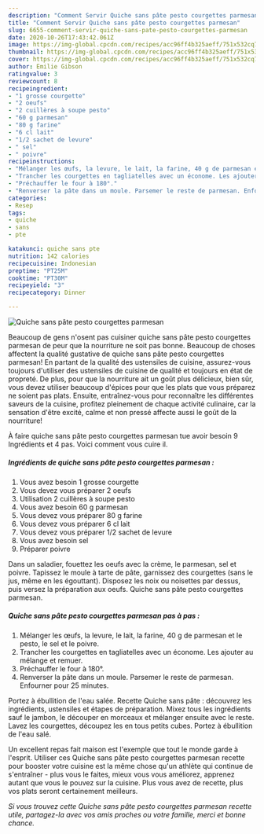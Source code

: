 ```yaml
---
description: "Comment Servir Quiche sans pâte pesto courgettes parmesan"
title: "Comment Servir Quiche sans pâte pesto courgettes parmesan"
slug: 6655-comment-servir-quiche-sans-pate-pesto-courgettes-parmesan
date: 2020-10-26T17:43:42.061Z
image: https://img-global.cpcdn.com/recipes/acc96ff4b325aeff/751x532cq70/quiche-sans-pate-pesto-courgettes-parmesan-photo-principale-de-la-recette.jpg
thumbnail: https://img-global.cpcdn.com/recipes/acc96ff4b325aeff/751x532cq70/quiche-sans-pate-pesto-courgettes-parmesan-photo-principale-de-la-recette.jpg
cover: https://img-global.cpcdn.com/recipes/acc96ff4b325aeff/751x532cq70/quiche-sans-pate-pesto-courgettes-parmesan-photo-principale-de-la-recette.jpg
author: Emilie Gibson
ratingvalue: 3
reviewcount: 8
recipeingredient:
- "1 grosse courgette"
- "2 oeufs"
- "2 cuillères à soupe pesto"
- "60 g parmesan"
- "80 g farine"
- "6 cl lait"
- "1/2 sachet de levure"
- " sel"
- " poivre"
recipeinstructions:
- "Mélanger les œufs, la levure, le lait, la farine, 40 g de parmesan et le pesto, le sel et le poivre."
- "Trancher les courgettes en tagliatelles avec un économe. Les ajouter au mélange et remuer."
- "Préchauffer le four à 180°."
- "Renverser la pâte dans un moule. Parsemer le reste de parmesan. Enfourner pour 25 minutes."
categories:
- Resep
tags:
- quiche
- sans
- pte

katakunci: quiche sans pte 
nutrition: 142 calories
recipecuisine: Indonesian
preptime: "PT25M"
cooktime: "PT30M"
recipeyield: "3"
recipecategory: Dinner

---
```



![Quiche sans pâte pesto courgettes parmesan](https://img-global.cpcdn.com/recipes/acc96ff4b325aeff/751x532cq70/quiche-sans-pate-pesto-courgettes-parmesan-photo-principale-de-la-recette.jpg)

Beaucoup de gens n'osent pas cuisiner quiche sans pâte pesto courgettes parmesan de peur que la nourriture ne soit pas bonne. Beaucoup de choses affectent la qualité gustative de quiche sans pâte pesto courgettes parmesan! En partant de la qualité des ustensiles de cuisine, assurez-vous toujours d'utiliser des ustensiles de cuisine de qualité et toujours en état de propreté. De plus, pour que la nourriture ait un goût plus délicieux, bien sûr, vous devez utiliser beaucoup d'épices pour que les plats que vous préparez ne soient pas plats. Ensuite, entraînez-vous pour reconnaître les différentes saveurs de la cuisine, profitez pleinement de chaque activité culinaire, car la sensation d'être excité, calme et non pressé affecte aussi le goût de la nourriture!

<!--inarticleads1-->

À faire quiche sans pâte pesto courgettes parmesan tue avoir besoin 9 Ingrédients et 4 pas. Voici comment vous cuire il.

##### Ingrédients de quiche sans pâte pesto courgettes parmesan :

1. Vous avez besoin 1 grosse courgette
1. Vous devez vous préparer 2 oeufs
1. Utilisation 2 cuillères à soupe pesto
1. Vous avez besoin 60 g parmesan
1. Vous devez vous préparer 80 g farine
1. Vous devez vous préparer 6 cl lait
1. Vous devez vous préparer 1/2 sachet de levure
1. Vous avez besoin  sel
1. Préparer  poivre


Dans un saladier, fouettez les oeufs avec la crème, le parmesan, sel et poivre. Tapissez le moule à tarte de pâte, garnissez des courgettes (sans le jus, même en les égouttant). Disposez les noix ou noisettes par dessus, puis versez la préparation aux oeufs. Quiche sans pâte pesto courgettes parmesan. 

<!--inarticleads2-->

##### Quiche sans pâte pesto courgettes parmesan pas à pas :

1. Mélanger les œufs, la levure, le lait, la farine, 40 g de parmesan et le pesto, le sel et le poivre.
1. Trancher les courgettes en tagliatelles avec un économe. Les ajouter au mélange et remuer.
1. Préchauffer le four à 180°.
1. Renverser la pâte dans un moule. Parsemer le reste de parmesan. Enfourner pour 25 minutes.


Portez à ébullition de l&#39;eau salée. Recette Quiche sans pâte : découvrez les ingrédients, ustensiles et étapes de préparation. Mixez tous les ingrédients sauf le jambon, le découper en morceaux et mélanger ensuite avec le reste. Lavez les courgettes, découpez les en tous petits cubes. Portez à ébullition de l&#39;eau salé. 

<!--inarticleads1-->

<p>
Un excellent repas fait maison est l'exemple que tout le monde garde à l'esprit. Utiliser ces Quiche sans pâte pesto courgettes parmesan recette pour booster votre cuisine est la même chose qu'un athlète qui continue de s'entraîner - plus vous le faites, mieux vous vous améliorez, apprenez autant que vous le pouvez sur la cuisine. Plus vous avez de recette, plus vos plats seront certainement meilleurs.
</p>

<p>
<i>Si vous trouvez cette Quiche sans pâte pesto courgettes parmesan recette utile, partagez-la avec vos amis proches ou votre famille, merci et bonne chance.</i>
</p>
